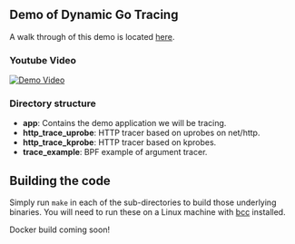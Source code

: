 ## Demo of Dynamic Go Tracing

A walk through of this demo is located [here](https://docs.px.dev/tutorials/custom-data/dynamic-go-logging/).

### Youtube Video

[![Demo Video](https://img.youtube.com/vi/aH7PHSsiIPM/0.jpg)](https://www.youtube.com/watch?v=aH7PHSsiIPM)

### Directory structure

- **app**: Contains the demo application we will be tracing.
- **http\_trace\_uprobe**: HTTP tracer based on uprobes on net/http.
- **http\_trace\_kprobe**: HTTP tracer based on kprobes.
- **trace\_example**: BPF example of argument tracer.

## Building the code

Simply run `make` in each of the sub-directories to build those underlying binaries.
You will need to run these on a Linux machine with [bcc](https://github.com/iovisor/bcc/blob/master/INSTALL.md) installed.

Docker build coming soon!
